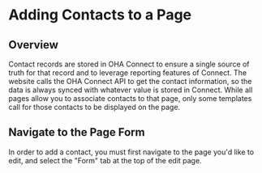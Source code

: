 # Adding Contacts to a Page

## Overview

Contact records are stored in OHA Connect to ensure a single source of truth for that record and to leverage reporting features of Connect. The website calls the OHA Connect API to get the contact information, so the data is always synced with whatever value is stored in Connect. While all pages allow you to associate contacts to that page, only some templates call for those contacts to be displayed on the page.

## Navigate to the Page Form

In order to add a contact, you must first navigate to the page you'd like to edit, and select the "Form" tab at the top of the edit page.